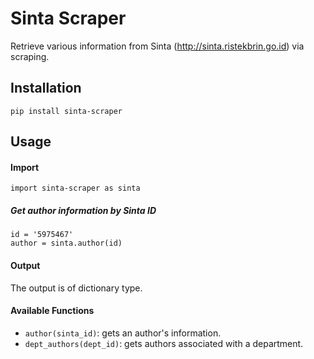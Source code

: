 # Sinta Scraper

Retrieve various information from Sinta (http://sinta.ristekbrin.go.id) via scraping.

## Installation
`pip install sinta-scraper`

## Usage

#### Import
`import sinta-scraper as sinta`

##### Get author information by Sinta ID
```
id = '5975467'
author = sinta.author(id)
```

#### Output
The output is of dictionary type.

#### Available Functions
- `author(sinta_id)`: gets an author's information. 
- `dept_authors(dept_id)`: gets authors associated with a department.
